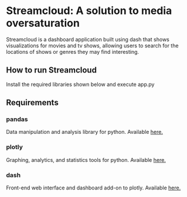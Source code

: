 # Streamcloud: A solution to media oversaturation
Streamcloud is a dashboard application built using dash that shows visualizations for movies and tv shows, allowing users to search for the locations of shows or genres they may find interesting.

## How to run Streamcloud
Install the required libraries shown below and execute app.py 

## Requirements
### pandas
Data manipulation and analysis library for python. Available <a href="https://pandas.pydata.org/">here.</a>

### plotly
Graphing, analytics, and statistics tools for python. Available <a href="https://plotly.com/">here.</a>

### dash
Front-end web interface and dashboard add-on to plotly. Available <a href="https://plotly.com/dash/">here.</a>

